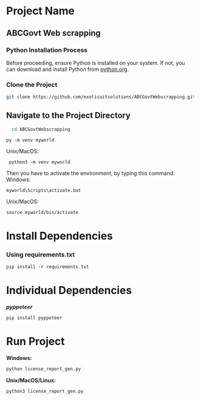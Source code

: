 # Project Name
## ABCGovt Web scrapping
### Python Installation Process
Before proceeding, ensure Python is installed on your system. If not, you can download and install Python from [python.org](https://www.python.org/downloads/).
### Clone the Project
```bash
git clone https://github.com/exoticaitsolutions/ABCGovtWebscrapping.git
```

## Navigate to the Project Directory

```bash
  cd ABCGovtWebscrapping
```
```
py -m venv myworld
```
Unix/MacOS:
```
 python3 -m venv myworld
```
Then you have to activate the environment, by typing this command:
Windows:
```
myworld\Scripts\activate.bat
```
Unix/MacOS:
```
source myworld/bin/activate
```

# Install Dependencies
### Using requirements.txt
```
pip install -r requirements.txt
```
# Individual Dependencies
***pyppeteer***
```
pip install pyppeteer
```

# Run Project
**Windows:**

```bash
python license_report_gen.py
```

**Unix/MacOS/Linux:**

```bash
python3 license_report_gen.py
```
